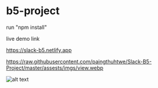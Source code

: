 # b5-project

run "npm install"

live demo link

https://slack-b5.netlify.app

https://raw.githubusercontent.com/paingthuhtwe/Slack-B5-Project/master/assests/imgs/view.webp

![alt text](https://raw.githubusercontent.com/paingthuhtwe/Slack-B5-Project/master/assests/imgs/view.webp)
